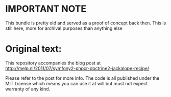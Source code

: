 # IMPORTANT NOTE #
This bundle is pretty old and served as a proof of concept back then. This is still here, more for archival purposes than anything else

# Original text: #

This repository accompanies the blog post at http://melp.nl/2011/07/symfony2-phpcr-doctrine2-jackalope-recipe/

Please refer to the post for more info. The code is all published under the MIT License which means you can use it at will but must not expect warranty of any kind.

